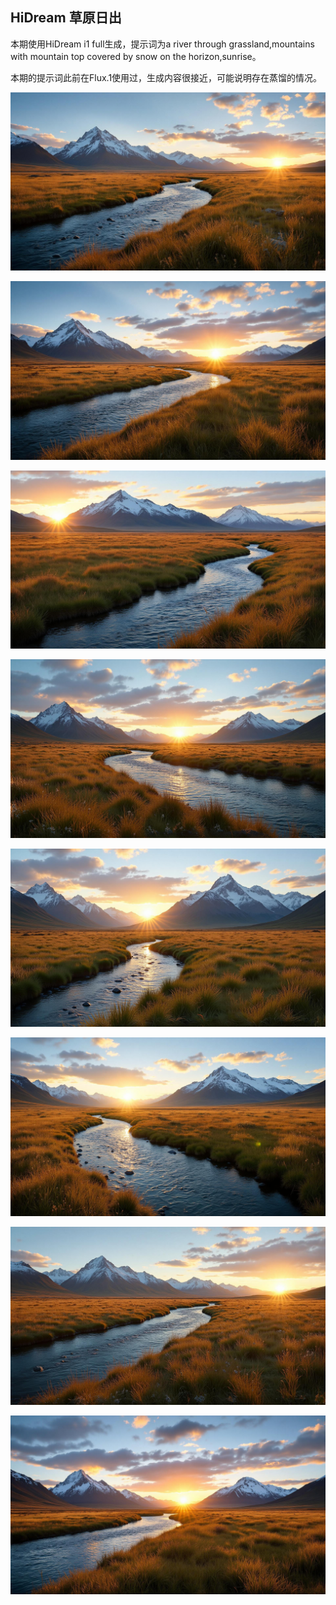## HiDream 草原日出

本期使用HiDream i1 full生成，提示词为a river through grassland,mountains with mountain top covered by snow on the horizon,sunrise。

本期的提示词此前在Flux.1使用过，生成内容很接近，可能说明存在蒸馏的情况。

![ComfyUI_00021_.jpg](https://github.com/Willian7004/media-blog/blob/main/files/202505/2025051110/ComfyUI_00021_.jpg?raw=true)

![ComfyUI_00023_.jpg](https://github.com/Willian7004/media-blog/blob/main/files/202505/2025051110/ComfyUI_00023_.jpg?raw=true)

![ComfyUI_00024_.jpg](https://github.com/Willian7004/media-blog/blob/main/files/202505/2025051110/ComfyUI_00024_.jpg?raw=true)

![ComfyUI_00025_.jpg](https://github.com/Willian7004/media-blog/blob/main/files/202505/2025051110/ComfyUI_00025_.jpg?raw=true)

![ComfyUI_00026_.jpg](https://github.com/Willian7004/media-blog/blob/main/files/202505/2025051110/ComfyUI_00026_.jpg?raw=true)

![ComfyUI_00027_.jpg](https://github.com/Willian7004/media-blog/blob/main/files/202505/2025051110/ComfyUI_00027_.jpg?raw=true)

![ComfyUI_00028_.jpg](https://github.com/Willian7004/media-blog/blob/main/files/202505/2025051110/ComfyUI_00028_.jpg?raw=true)

![ComfyUI_00029_.jpg](https://github.com/Willian7004/media-blog/blob/main/files/202505/2025051110/ComfyUI_00029_.jpg?raw=true)